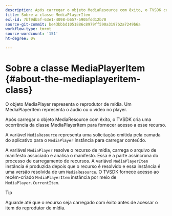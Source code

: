 ```yaml
---
description: Após carregar o objeto MediaResource com êxito, o TVSDK cria uma ocorrência da classe MediaPlayerItem para fornecer acesso a esse recurso.
title: Sobre a classe MediaPlayerItem
exl-id: 7bf9db5f-63e1-4098-b657-5905fdd12b70
source-git-commit: be43bbbd1051886c8979ff590a3197b2a7249b6a
workflow-type: tm+mt
source-wordcount: '151'
ht-degree: 0%

---
```


# Sobre a classe MediaPlayerItem {#about-the-mediaplayeritem-class}

O objeto MediaPlayer representa o reprodutor de mídia. Um MediaPlayerItem representa o áudio ou o vídeo no player.

Após carregar o objeto MediaResource com êxito, o TVSDK cria uma ocorrência da classe MediaPlayerItem para fornecer acesso a esse recurso.

A variável `MediaResource` representa uma solicitação emitida pela camada do aplicativo para o `MediaPlayer` instância para carregar conteúdo.

A variável `MediaPlayer` resolve o recurso de mídia, carrega o arquivo de manifesto associado e analisa o manifesto. Essa é a parte assíncrona do processo de carregamento de recursos. A variável `MediaPlayerItem` instância é produzida depois que o recurso é resolvido e essa instância é uma versão resolvida de um `MediaResource`. O TVSDK fornece acesso ao recém-criado `MediaPlayerItem` instância por meio de `MediaPlayer.CurrentItem`.

>[!TIP]
>
>Aguarde até que o recurso seja carregado com êxito antes de acessar o item do reprodutor de mídia.
